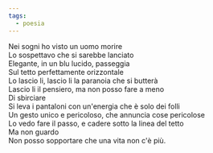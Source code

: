 ```yaml
---
tags:
  - poesia
---
```

Nei sogni ho visto un uomo morire  
Lo sospettavo che si sarebbe lanciato  
Elegante, in un blu lucido, passeggia  
Sul tetto perfettamente orizzontale  
Lo lascio li, lascio li la paranoia che si butterà  
Lascio li il pensiero, ma non posso fare a meno  
Di sbirciare  
Si leva i pantaloni con un'energia che è solo dei folli  
Un gesto unico e pericoloso, che annuncia cose pericolose  
Lo vedo fare il passo, e cadere sotto la linea del tetto  
Ma non guardo  
Non posso sopportare che una vita non c'è più.